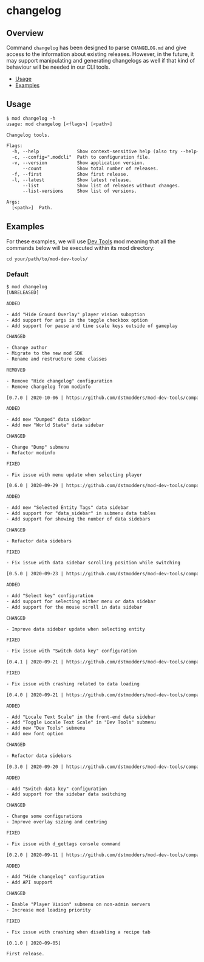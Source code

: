 # changelog

## Overview

Command `changelog` has been designed to parse `CHANGELOG.md` and give access to
the information about existing releases. However, in the future, it may support
manipulating and generating changelogs as well if that kind of behaviour will be
needed in our CLI tools.

- [Usage](#usage)
- [Examples](#examples)

## Usage

```txt
$ mod changelog -h
usage: mod changelog [<flags>] [<path>]

Changelog tools.

Flags:
  -h, --help              Show context-sensitive help (also try --help-long and --help-man).
  -c, --config=".modcli"  Path to configuration file.
  -v, --version           Show application version.
      --count             Show total number of releases.
  -f, --first             Show first release.
  -l, --latest            Show latest release.
      --list              Show list of releases without changes.
      --list-versions     Show list of versions.

Args:
  [<path>]  Path.
```

## Examples

For these examples, we will use [Dev Tools][] mod meaning that all the commands
below will be executed within its mod directory:

```shell
cd your/path/to/mod-dev-tools/
```

### Default

```txt
$ mod changelog
[UNRELEASED]

ADDED

- Add "Hide Ground Overlay" player vision suboption
- Add support for args in the toggle checkbox option
- Add support for pause and time scale keys outside of gameplay

CHANGED

- Change author
- Migrate to the new mod SDK
- Rename and restructure some classes

REMOVED

- Remove "Hide changelog" configuration
- Remove changelog from modinfo

[0.7.0 | 2020-10-06 | https://github.com/dstmodders/mod-dev-tools/compare/v0.6.0...v0.7.0]

ADDED

- Add new "Dumped" data sidebar
- Add new "World State" data sidebar

CHANGED

- Change "Dump" submenu
- Refactor modinfo

FIXED

- Fix issue with menu update when selecting player

[0.6.0 | 2020-09-29 | https://github.com/dstmodders/mod-dev-tools/compare/v0.5.0...v0.6.0]

ADDED

- Add new "Selected Entity Tags" data sidebar
- Add support for "data_sidebar" in submenu data tables
- Add support for showing the number of data sidebars

CHANGED

- Refactor data sidebars

FIXED

- Fix issue with data sidebar scrolling position while switching

[0.5.0 | 2020-09-23 | https://github.com/dstmodders/mod-dev-tools/compare/v0.4.1...v0.5.0]

ADDED

- Add "Select key" configuration
- Add support for selecting either menu or data sidebar
- Add support for the mouse scroll in data sidebar

CHANGED

- Improve data sidebar update when selecting entity

FIXED

- Fix issue with "Switch data key" configuration

[0.4.1 | 2020-09-21 | https://github.com/dstmodders/mod-dev-tools/compare/v0.4.0...v0.4.1]

FIXED

- Fix issue with crashing related to data loading

[0.4.0 | 2020-09-21 | https://github.com/dstmodders/mod-dev-tools/compare/v0.3.0...v0.4.0]

ADDED

- Add "Locale Text Scale" in the front-end data sidebar
- Add "Toggle Locale Text Scale" in "Dev Tools" submenu
- Add new "Dev Tools" submenu
- Add new font option

CHANGED

- Refactor data sidebars

[0.3.0 | 2020-09-20 | https://github.com/dstmodders/mod-dev-tools/compare/v0.2.0...v0.3.0]

ADDED

- Add "Switch data key" configuration
- Add support for the sidebar data switching

CHANGED

- Change some configurations
- Improve overlay sizing and centring

FIXED

- Fix issue with d_gettags console command

[0.2.0 | 2020-09-11 | https://github.com/dstmodders/mod-dev-tools/compare/v0.1.0...v0.2.0]

ADDED

- Add "Hide changelog" configuration
- Add API support

CHANGED

- Enable "Player Vision" submenu on non-admin servers
- Increase mod loading priority

FIXED

- Fix issue with crashing when disabling a recipe tab

[0.1.0 | 2020-09-05]

First release.
```

[dev tools]: https://github.com/dstmodders/mod-dev-tools
